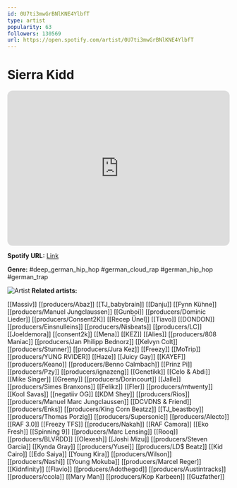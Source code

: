 ```yaml
---
id: 0U7ti3mwGrBNlKNE4YlbfT
type: artist
popularity: 63
followers: 130569
url: https://open.spotify.com/artist/0U7ti3mwGrBNlKNE4YlbfT
---
```

# Sierra Kidd

<iframe style="border-radius:12px" src="https://open.spotify.com/embed/artist/0U7ti3mwGrBNlKNE4YlbfT" width="100%" height="352" frameBorder="0" allowfullscreen="" allow="autoplay; clipboard-write; encrypted-media; fullscreen; picture-in-picture" loading="lazy"></iframe>

**Spotify URL:** [Link](https://open.spotify.com/artist/0U7ti3mwGrBNlKNE4YlbfT)

**Genre:**  #deep_german_hip_hop #german_cloud_rap #german_hip_hop #german_trap

![Artist](https://i.scdn.co/image/ab6761610000e5ebf903b328868c0c9acb875b12)
**Related artists:**

[[Massiv]]
[[producers/Abaz]]
[[TJ_babybrain]]
[[Danju]]
[[Fynn Kühne]]
[[producers/Manuel Jungclaussen]]
[[Gunboi]]
[[producers/Dominic Lieder]]
[[producers/Consent2K]]
[[Recep Ünel]]
[[Tiavo]]
[[DONDON]]
[[producers/Einsnulleins]]
[[producers/Nisbeats]]
[[producers/LC]]
[[Joeldemora]]
[[consent2k]]
[[Mena]]
[[KEZ]]
[[Alies]]
[[producers/808 Maniac]]
[[producers/Jan Philipp Bednorz]]
[[Kelvyn Colt]]
[[producers/Stunner]]
[[producers/Jura Kez]]
[[Freezy]]
[[MoTrip]]
[[producers/YUNG RVIDER]]
[[Haze]]
[[Juicy Gay]]
[[KAYEF]]
[[producers/Keano]]
[[producers/Benno Calmbach]]
[[Prinz Pi]]
[[producers/Pzy]]
[[producers/ignazeng]]
[[Genetikk]]
[[Celo & Abdi]]
[[Mike Singer]]
[[Greeny]]
[[producers/Dorincourt]]
[[Jalle]]
[[producers/Simes Branxons]]
[[Felikz]]
[[Fler]]
[[producers/mtwenty]]
[[Kool Savas]]
[[negatiiv OG]]
[[KDM Shey]]
[[producers/Rios]]
[[producers/Manuel Marc Jungclaussen]]
[[DCVDNS & Friend]]
[[producers/Enks]]
[[producers/King Corn Beatzz]]
[[TJ_beastboy]]
[[producers/Thomas Porzig]]
[[producers/Supersonic]]
[[producers/Alecto]]
[[RAF 3.0]]
[[Freezy TFS]]
[[producers/Nakah]]
[[RAF Camora]]
[[Eko Fresh]]
[[Spinning 9]]
[[producers/Marc Lensing]]
[[Rooq]]
[[producers/BLVRDD]]
[[Olexesh]]
[[Joshi Mizu]]
[[producers/Steven Garcia]]
[[Kynda Gray]]
[[producers/Yusei]]
[[producers/LD$ Beatz]]
[[Kid Cairo]]
[[Edo Saiya]]
[[Young Kira]]
[[producers/Wilson]]
[[producers/Nashi]]
[[Young Mokuba]]
[[producers/Marcel Reger]]
[[Kidnfinity]]
[[Flavio]]
[[producers/Adothegod]]
[[producers/Austintracks]]
[[producers/ccola]]
[[Mary Man]]
[[producers/Kop Karbeen]]
[[Guzfather]]
